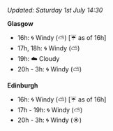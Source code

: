 *Updated: Saturday 1st July 14:30*

**Glasgow**

* 16h: :cyclone: Windy (:partly_sunny:) [:umbrella: as of 16h]
* 17h, 18h: :cyclone: Windy (:partly_sunny:)
* 19h: :cloud: Cloudy
* 20h - 3h: :cyclone: Windy (:partly_sunny:)

**Edinburgh**

* 16h: :cyclone: Windy (:partly_sunny:) [:umbrella: as of 16h]
* 17h - 19h: :cyclone: Windy (:partly_sunny:)
* 20h - 3h: :cyclone: Windy (:sunny:)
